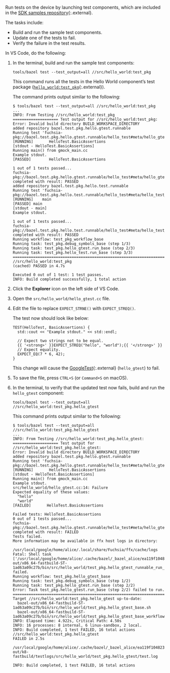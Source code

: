 Run tests on the device by launching test components, which are included in the
[SDK samples repository][sdk-samples-repo]{:.external}.

The tasks include:

- Build and run the sample test components.
- Update one of the tests to fail.
- Verify the failure in the test results.

In VS Code, do the following:

1. In the terminal, build and run the sample test components:

   ```posix-terminal
   tools/bazel test --test_output=all //src/hello_world:test_pkg
   ```

   This command runs all the tests in the Hello World component’s test package
   ([`hello_world:test_pkg`][hello-world-test-package]{:.external}).

   The command prints output similar to the following:

   ```none {:.devsite-disable-click-to-copy}
   $ tools/bazel test --test_output=all //src/hello_world:test_pkg
   ...
   INFO: From Testing //src/hello_world:test_pkg
   ==================== Test output for //src/hello_world:test_pkg:
   Error: Invalid build directory BUILD_WORKSPACE_DIRECTORY
   added repository bazel.test.pkg.hello.gtest.runnable
   Running test 'fuchsia-pkg://bazel.test.pkg.hello.gtest.runnable/hello_test#meta/hello_gtest_autogen_cml.cm'
   [RUNNING]       HelloTest.BasicAssertions
   [stdout - HelloTest.BasicAssertions]
   Running main() from gmock_main.cc
   Example stdout.
   [PASSED]        HelloTest.BasicAssertions

   1 out of 1 tests passed...
   fuchsia-pkg://bazel.test.pkg.hello.gtest.runnable/hello_test#meta/hello_gtest_autogen_cml.cm completed with result: PASSED
   added repository bazel.test.pkg.hello.test.runnable
   Running test 'fuchsia-pkg://bazel.test.pkg.hello.test.runnable/hello_test#meta/hello_test_autogen_cml.cm'
   [RUNNING]    main
   [PASSED] main
   [stdout - main]
   Example stdout.

   1 out of 1 tests passed...
   fuchsia-pkg://bazel.test.pkg.hello.test.runnable/hello_test#meta/hello_test_autogen_cml.cm completed with result: PASSED
   Running workflow: test_pkg_workflow_base
   Running task: test_pkg.debug_symbols_base (step 1/3)
   Running task: test_pkg.hello_gtest.run_base (step 2/3)
   Running task: test_pkg.hello_test.run_base (step 3/3)
   ================================================================================
   //src/hello_world:test_pkg                                      (cached) PASSED in 4.7s

   Executed 0 out of 1 test: 1 test passes.
   INFO: Build completed successfully, 1 total action
   ```

1. Click the **Explorer** icon on the left side of VS Code.

1. Open the `src/hello_world/hello_gtest.cc` file.

1. Edit the file to replace `EXPECT_STRNE()` with `EXPECT_STREQ()`.

   The test now should look like below:

   ```none {:.devsite-disable-click-to-copy}
   TEST(HelloTest, BasicAssertions) {
     std::cout << "Example stdout." << std::endl;

     // Expect two strings not to be equal.
     {{ '<strong>' }}EXPECT_STREQ("hello", "world");{{ '</strong>' }}
     // Expect equality.
     EXPECT_EQ(7 * 6, 42);
   }
   ```

   This change will cause the [GoogleTest][google-test]{:.external}
   (`hello_gtest`) to fail.

1. To save the file, press `CTRL+S` (or `Command+S` on macOS).

1. In the terminal, to verify that the updated test now fails, build and
   run the `hello_gtest` component:

   ```posix-terminal
   tools/bazel test --test_output=all //src/hello_world:test_pkg.hello_gtest
   ```

   This command prints output similar to the following:

   ```none {:.devsite-disable-click-to-copy}
   $ tools/bazel test --test_output=all //src/hello_world:test_pkg.hello_gtest
   ...
   INFO: From Testing //src/hello_world:test_pkg.hello_gtest:
   ==================== Test output for //src/hello_world:test_pkg.hello_gtest:
   Error: Invalid build directory BUILD_WORKSPACE_DIRECTORY
   added repository bazel.test.pkg.hello.gtest.runnable
   Running test 'fuchsia-pkg://bazel.test.pkg.hello.gtest.runnable/hello_test#meta/hello_gtest_autogen_cml.cm'
   [RUNNING]       HelloTest.BasicAssertions
   [stdout - HelloTest.BasicAssertions]
   Running main() from gmock_main.cc
   Example stdout.
   src/hello_world/hello_gtest.cc:14: Failure
   Expected equality of these values:
     "hello"
     "world"
   [FAILED]       HelloTest.BasicAssertions

   Failed tests: HelloTest.BasicAssertions
   0 out of 1 tests passed...
   fuchsia-pkg://bazel.test.pkg.hello.gtest.runnable/hello_test#meta/hello_gtest_autogen_cml.cm completed with result: FAILED
   Tests failed.
   More information may be available in ffx host logs in directory:
       /usr/local/google/home/alice/.local/share/Fuchsia/ffx/cache/logs
   Fatal: Shell task ['/usr/local/google/home/alice/.cache/bazel/_bazel_alice/ea119f1048230a864836be3d62fead2c/execroot/__main__/bazel-out/x86_64-fastbuild-ST-1ad63a09c27b/bin/src/hello_world/test_pkg.hello_gtest_runnable_run_component.sh'] failed.
   Running workflow: test_pkg.hello_gtest_base
   Running task: test_pkg.debug_symbols_base (step 1/2)
   Running task: test_pkg.hello_gtest.run_base (step 2/2)
   Error: Task test_pkg.hello_gtest.run_base (step 2/2) failed to run.
   ================================================================================
   Target //src/hello_world:test_pkg.hello_gtest up-to-date:
     bazel-out/x86_64-fastbuild-ST-1ad63a09c27b/bin/src/hello_world/test_pkg.hello_gtest_base.sh
     bazel-out/x86_64-fastbuild-ST-1ad63a09c27b/bin/src/hello_world/test_pkg.hello_gtest_base_workflow.json
   INFO: Elapsed time: 4.922s, Critical Path: 4.50s
   INFO: 16 processes: 8 internal, 6 linux-sandbox, 2 local.
   INFO: Build completed, 1 test FAILED, 16 total actions
   //src/hello_world:test_pkg.hello_gtest                                   FAILED in 2.5s
     /usr/local/google/home/alice/.cache/bazel/_bazel_alice/ea119f1048230a864836be3d62fead2c/execroot/__main__/bazel-out/k8-fastbuild/testlogs/src/hello_world/test_pkg.hello_gtest/test.log

   INFO: Build completed, 1 test FAILED, 16 total actions
   ```

<!-- Reference links -->

[google-test]: https://google.github.io/googletest/
[hello-world-test-package]: https://fuchsia.googlesource.com/sdk-samples/getting-started/+/refs/heads/main/src/hello_world/BUILD.bazel#68
[sdk-samples-repo]: https://fuchsia.googlesource.com/sdk-samples/getting-started
